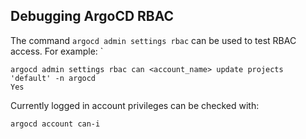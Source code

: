 ## Debugging ArgoCD RBAC

The command `argocd admin settings rbac` can be used to test RBAC access. For example:
`
```shell
argocd admin settings rbac can <account_name> update projects 'default' -n argocd
Yes
```

Currently logged in account privileges can be checked with:

```shell
argocd account can-i
```

